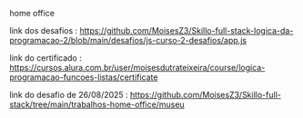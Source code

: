 home office

link dos desafios : https://github.com/MoisesZ3/Skillo-full-stack-logica-da-programacao-2/blob/main/desafios/js-curso-2-desafios/app.js

link do certificado : https://cursos.alura.com.br/user/moisesdutrateixeira/course/logica-programacao-funcoes-listas/certificate

link do desafio de 26/08/2025 : https://github.com/MoisesZ3/Skillo-full-stack/tree/main/trabalhos-home-office/museu
